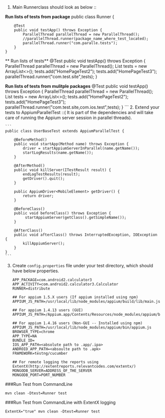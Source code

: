 1. Main Runnerclass should look as below ::

  **Run lists of tests from package** 
    public class Runner {

        @Test
        public void testApp() throws Exception {
            ParallelThread parallelThread = new ParallelThread();
            //parallelThread.runner(package_name_where_test_located);
            parallelThread.runner("com.paralle.tests");
        }
    }

**  Run lists of tests** 
     @Test
        public void testApp() throws Exception {
          ParallelThread parallelThread = new ParallelThread();
          List<String> tests = new ArrayList<>();
          tests.add("HomePageTest2");
          tests.add("HomePageTest3");
          parallelThread.runner("com.test.site",tests);
        }

  **Run lists of tests from mulitple packages**
     @Test
        public void testApp() throws Exception {
          ParallelThread parallelThread = new ParallelThread();
          List<String> tests = new ArrayList<>();
          tests.add("HomePageTest2");
          tests.add("HomePageTest3");
          parallelThread.runner("com.test.site,com.ios.test",tests);
        }
    ```
2. Extend your tests to AppiumParallelTest ::( It is part of the dependencies and will take care of running the Appium server session in parallel threads).

    ```
    public class UserBaseTest extends AppiumParallelTest {

        @BeforeMethod()
        public void startApp(Method name) throws Exception {
            driver = startAppiumServerInParallel(name.getName());
            startLogResults(name.getName());
        }

        @AfterMethod()
        public void killServer(ITestResult result) {
            endLogTestResults(result);
            getDriver().quit();
        }

        public AppiumDriver<MobileElement> getDriver() {
            return driver;
        }

        @BeforeClass()
        public void beforeClass() throws Exception {
             startAppiumServer(getClass().getSimpleName());
        }

        @AfterClass()
        public void afterClass() throws InterruptedException, IOException {
            killAppiumServer();
        }
    }
    ```

3. Create `config.properties` file under your test directory, which should have below properties.

    ```
    APP_PACKAGE=com.android2.calculator3
    APP_ACTIVITY=com.android2.calculator3.Calculator
    RUNNER=distribute

    ## For appium 1.5.X users (If appium installed using npm)
    APPIUM_JS_PATH=/usr/local/lib/node_modules/appium/build/lib/main.js

    ## For appium 1.4.13 users (GUI)
    APPIUM_JS_PATH=/Appium.app/Contents/Resources/node_modules/appium/bin/appium.js

    ## For appium 1.4.16 users (Non-GUI -- Installed using npm)
    APPIUM_JS_PATH=/usr/local/lib/node_modules/appium/bin/appium.js
    BROWSER_TYPE=chrome
    APP_TYPE=NA
    BUNDLE_ID=
    IOS_APP_PATH=<absolute path to .app/.ipa>
    ANDROID_APP_PATH=<absoulte path to .apk>
    FRAMEWORK=testng/cucumber
    
    ## For remote logging the reports using ExtentX(http://extentreports.relevantcodes.com/extentx/)
    MONGODB_SERVER=ADDRESS_OF_THE_SERVER
    MONGODB_PORT=PORT_NUMBER
    ```

###Run Test from CommandLine

```
mvn clean -Dtest=Runner test
```

###Run Test from CommandLine with ExtentX logging

```
ExtentX="true" mvn clean -Dtest=Runner test
```